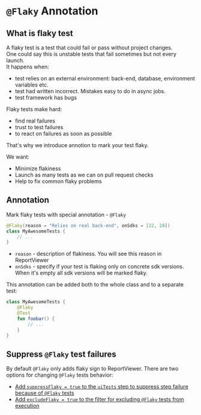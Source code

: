 # `@Flaky` Annotation

## What is flaky test

A flaky test is a test that could fail or pass without project changes.  
One could say this is unstable tests that fail sometimes but not every launch.  
It happens when: 
- test relies on an external environment: back-end, database, environment variables etc.
- test had written incorrect. Mistakes easy to do in async jobs.
- test framework has bugs

Flaky tests make hard:
- find real failures
- trust to test failures
- to react on failures as soon as possible

That's why we introduce annotion to mark your test flaky. 

We want:
- Minimize flakiness
- Launch as many tests as we can on pull request checks
- Help to fix common flaky problems

## Annotation

Mark flaky tests with special annotation - `@Flaky`

```kotlin
@Flaky(reason = "Relies on real back-end", onSdks = [22, 28])
class MyAwesomeTests {
    // ...
}
```

- `reason` - description of flakiness. You will see this reason in ReportViewer
- `onSdks` - specify if your test is flaking only on concrete sdk versions. When it's empty all sdk versions will be marked flaky.

This annotation can be added both to the whole class and to a separate test:

```kotlin
class MyAwesomeTests {
    @Flaky
    @Test
    fun foobar() {
        // ...
    }
}
```

## Suppress `@Flaky` test failures

By default `@Flaky` only adds flaky sign to ReportViewer.
There are two options for changing `@Flaky` tests behavior:
- [Add `suppressFlaky = true` to the `uiTests` step to suppress step failure because of `@Flaky` tests](../projects/internal/CiSteps.md#ui-tests)
- [Add `excludeFlaky = true` to the filter for excluding `@Flaky` tests from execution](md#filter-flaky-tests)
